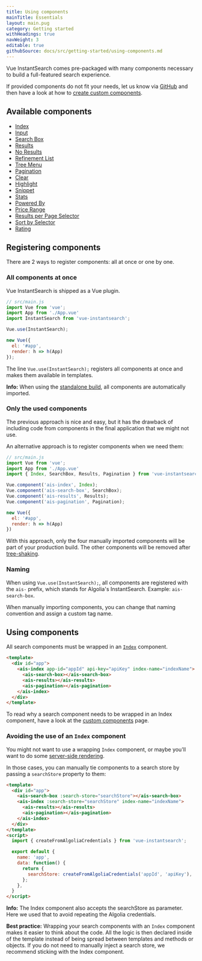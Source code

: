 ```yaml
---
title: Using components
mainTitle: Essentials
layout: main.pug
category: Getting started
withHeadings: true
navWeight: 3
editable: true
githubSource: docs/src/getting-started/using-components.md
---
```


Vue InstantSearch comes pre-packaged with many components necessary to build a full-featured search experience.

If provided components do not fit your needs, let us know via [GitHub](https://github.com/algolia/vue-instantsearch/issues) and then have a look at how to [create custom components](getting-started/custom-components.html).

## Available components

* [Index](components/index.html)
* [Input](components/input.html)
* [Search Box](components/search-box.html)
* [Results](components/results.html)
* [No Results](components/no-results.html)
* [Refinement List](components/refinement-list.html)
* [Tree Menu](components/tree-menu.html)
* [Pagination](components/pagination.html)
* [Clear](components/clear.html)
* [Highlight](components/highlight.html)
* [Snippet](components/snippet.html)
* [Stats](components/stats.html)
* [Powered By](components/powered-by.html)
* [Price Range](components/price-range.html)
* [Results per Page Selector](components/results-per-page-selector.html)
* [Sort by Selector](components/sort-by-selector.html)
* [Rating](components/rating.html)

## Registering components

There are 2 ways to register components: all at once or one by one.

### All components at once

Vue InstantSearch is shipped as a Vue plugin.

```javascript
// src/main.js
import Vue from 'vue';
import App from './App.vue'
import InstantSearch from 'vue-instantsearch';

Vue.use(InstantSearch);

new Vue({
  el: '#app',
  render: h => h(App)
});
```

The line `Vue.use(InstantSearch);` registers all components at once and makes them available
in templates.

**Info:** When using the [standalone build](getting-started/installing.html#using-a-tag), all components are automatically imported.

### Only the used components

The previous approach is nice and easy, but it has the drawback of including code from components in the final application that we might not use.

An alternative approach is to register components when we need them:

```javascript
// src/main.js
import Vue from 'vue';
import App from './App.vue'
import { Index, SearchBox, Results, Pagination } from 'vue-instantsearch';

Vue.component('ais-index', Index);
Vue.component('ais-search-box', SearchBox);
Vue.component('ais-results', Results);
Vue.component('ais-pagination', Pagination);

new Vue({
  el: '#app',
  render: h => h(App)
})
```

With this approach, only the four manually imported components will be part of your production build. The other components will be removed after [tree-shaking](https://webpack.js.org/guides/tree-shaking/).

### Naming

When using `Vue.use(InstantSearch);`, all components are registered with the `ais-` prefix, which stands for Algolia's InstantSearch. Example: `ais-search-box`.

When manually importing components, you can change that naming convention and assign a custom tag name.

## Using components

All search components must be wrapped in an [`Index`](components/index.html) component.

```html
<template>
  <div id="app">
    <ais-index app-id="appId" api-key="apiKey" index-name="indexName">
      <ais-search-box></ais-search-box>
      <ais-results></ais-results>
      <ais-pagination></ais-pagination>
    </ais-index>
  </div>
</template>
```

To read why a search component needs to be wrapped in an Index component, have a look at the [custom components](getting-started/custom-components.html) page.

### Avoiding the use of an `Index` component

You might not want to use a wrapping `Index` component, or maybe you'll want to do some [server-side rendering](advanced/server-side-rendering.html).

In those cases, you can manually tie components to a search store by passing a `searchStore` property to them:

```html
<template>
  <div id="app">
    <ais-search-box :search-store="searchStore"></ais-search-box>
    <ais-index :search-store="searchStore" index-name="indexName">
      <ais-results></ais-results>
      <ais-pagination></ais-pagination>
    </ais-index>
  </div>
</template>
<script>
  import { createFromAlgoliaCredentials } from 'vue-instantsearch';

  export default {
    name: 'app',
    data: function() {
      return {
        searchStore: createFromAlgoliaCredentials('appId', 'apiKey'),
      };
    },
  }
</script>
```

**Info:** The Index component also accepts the searchStore as parameter. Here we used that to avoid repeating the Algolia credentials.

**Best practice:** Wrapping your search components with an `Index` component makes it easier to think about the code. All the logic is then declared inside of the template instead of being spread between templates and methods or objects. If you do not need to manually inject a search store, we recommend sticking with the Index component.
